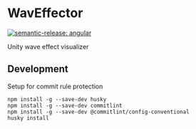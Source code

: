 # WavEffector 

[![semantic-release: angular](https://img.shields.io/badge/semantic--release-angular-e10079?logo=semantic-release)](https://github.com/semantic-release/semantic-release)

Unity wave effect visualizer

## Development

Setup for commit rule protection

```
npm install -g --save-dev husky
npm install -g --save-dev commitlint
npm install -g --save-dev @commitlint/config-conventional
husky install
```

